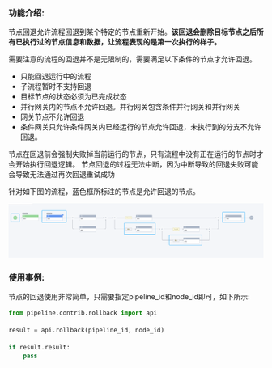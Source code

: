 ### 功能介绍:

节点回退允许流程回退到某个特定的节点重新开始。**该回退会删除目标节点之后所有已执行过的节点信息和数据，让流程表现的是第一次执行的样子。**

需要注意的流程的回退并不是无限制的，需要满足以下条件的节点才允许回退。
- 只能回退运行中的流程
- 子流程暂时不支持回退
- 目标节点的状态必须为已完成状态
- 并行网关内的节点不允许回退。并行网关包含条件并行网关和并行网关
- 网关节点不允许回退
- 条件网关只允许条件网关内已经运行的节点允许回退，未执行到的分支不允许回退。

节点在回退前会强制失败掉当前运行的节点，只有流程中没有正在运行的节点时才会开始执行回退逻辑。
节点回退的过程无法中断，因为中断导致的回退失败可能会导致无法通过再次回退重试成功

针对如下图的流程，蓝色框所标注的节点是允许回退的节点。

![rollback.png](..%2Fassets%2Fimg%2Frollback%2Frollback.png)

### 使用事例:

节点的回退使用非常简单，只需要指定pipeline_id和node_id即可，如下所示:
```python
from pipeline.contrib.rollback import api

result = api.rollback(pipeline_id, node_id)

if result.result:
    pass
```